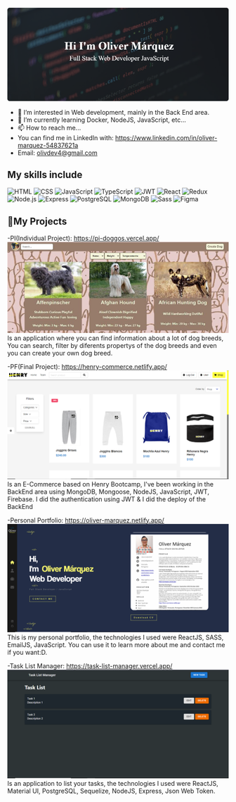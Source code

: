 ![CoverImg](https://github.com/MarkedOliv/MarkedOliv/blob/main/CoverImage.png) 
- 👀 I’m interested in Web development, mainly in the Back End area.
- 🌱 I’m currently learning Docker, NodeJS, JavaScript, etc...
- 📫 How to reach me...
-  You can find me in LinkedIn with: https://www.linkedin.com/in/oliver-marquez-54837621a
-  Email: olivdev4@gmail.com

## My skills include
![HTML](https://img.shields.io/badge/-HTML-E34F26?style=for-the-badge&logo=html5&logoColor=FAFAFA)
![CSS](https://img.shields.io/badge/-CSS-1572B6?style=for-the-badge&logo=css3&logoColor=FAFAFA)
![JavaScript](https://img.shields.io/badge/-JavaScript-F7DF1E?style=for-the-badge&logo=javascript&logoColor=333)
![TypeScript](https://img.shields.io/badge/-TypeScript-3178C6?style=for-the-badge&logo=typescript&logoColor=FAFAFA)
![JWT](https://img.shields.io/badge/JWT-black?style=for-the-badge&logo=JSON%20web%20tokens)
![React](https://img.shields.io/badge/-React-61DAFB?style=for-the-badge&logo=react&logoColor=333)
![Redux](https://img.shields.io/badge/-Redux-764ABC?style=for-the-badge&logo=redux&logoColor=FAFAFA)
![Node.js](https://img.shields.io/badge/-Node.js-339933?style=for-the-badge&logo=node.js&logoColor=FAFAFA)
![Express](https://img.shields.io/badge/-Express-FAFAFA?style=for-the-badge&logo=express&logoColor=333)
![PostgreSQL](https://img.shields.io/badge/-PostgreSQL-0064a5?style=for-the-badge&logo=postgresql&logoColor=FAFAFA)
![MongoDB](https://img.shields.io/badge/MongoDB-%234ea94b.svg?style=for-the-badge&logo=mongodb&logoColor=white)
![Sass](https://img.shields.io/badge/-Sass-CC6699?style=for-the-badge&logo=sass&logoColor=FAFAFA)
![Figma](https://img.shields.io/badge/figma-%23F24E1E.svg?style=for-the-badge&logo=figma&logoColor=white)

## 📌My Projects

-PI(Individual Project):
https://pi-doggos.vercel.app/
![pi-doggos](https://github.com/MarkedOliv/MarkedOliv/blob/main/PI-Doggos.jpeg)
Is an application where you can find information about a lot of dog breeds, You can search, filter by diferents propertys of the dog breeds and even you can create your own dog breed.

-PF(Final Project):
https://henry-commerce.netlify.app/
![pf-henrycommerce](https://github.com/MarkedOliv/MarkedOliv/blob/main/PF-HenryCommerce.PNG)
Is an E-Commerce based on Henry Bootcamp, I've been working in the BackEnd area using MongoDB, Mongoose, NodeJS, JavaScript, JWT, Firebase. I did the authentication using JWT & I did the deploy of the BackEnd

-Personal Portfolio:
https://oliver-marquez.netlify.app/
![personal-portfolio](https://github.com/MarkedOliv/MarkedOliv/blob/main/PersonalPorfolio.PNG)
This is my personal portfolio, the technologies I used were ReactJS, SASS, EmailJS, JavaScript.
You can use it to learn more about me and contact me if you want:D.

-Task List Manager:
https://task-list-manager.vercel.app/
![task-list-manager](https://raw.githubusercontent.com/MarkedOliv/MarkedOliv/main/TaskListManagerHome.PNG)
Is an application to list your tasks, the technologies I used were ReactJS, Material UI, PostgreSQL, Sequelize, NodeJS, Express, Json Web Token.



<!---
MarkedOliv/MarkedOliv is a ✨ special ✨ repository because its `README.md` (this file) appears on your GitHub profile.
You can click the Preview link to take a look at your changes.
--->
